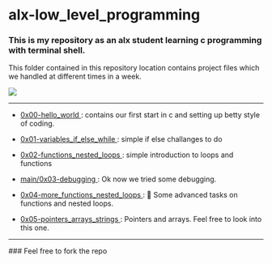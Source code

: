 # alx-low_level_programming
### This is my repository as an alx student learning c programming with terminal shell.
This folder contained in this repository location contains project files which we handled at different times in a week. 

<img src="https://cdn-images-1.medium.com/fit/t/1600/480/0*tc5hGik294F0OmbC"/>
<hr>

- [ 0x00-hello_world ](https://github.com/favourpro/alx-low_level_programming/tree/main/0x00-hello_world): contains our first start in c and setting up betty style of coding.

- [0x01-variables_if_else_while ](https://github.com/favourpro/alx-low_level_programming/tree/main/0x01-variables_if_else_while): simple if else challanges to do 
- [0x02-functions_nested_loops ](https://github.com/favourpro/alx-low_level_programming/tree/main/0x02-functions_nested_loops): simple introduction to loops and functions

- [ main/0x03-debugging ](https://github.com/favourpro/alx-low_level_programming/tree/main/0x03-debugging): Ok now we tried some debugging.
- [ 0x04-more_functions_nested_loops ](https://github.com/favourpro/alx-low_level_programming/tree/main/0x04-more_functions_nested_loops): 🍭 Some advanced tasks on functions and nested loops.
-  [ 0x05-pointers_arrays_strings ](https://github.com/favourpro/alx-low_level_programming/tree/main/0x05-pointers_arrays_strings): Pointers and arrays. Feel free to look into this one.
<hr>
### Feel free to fork the repo
